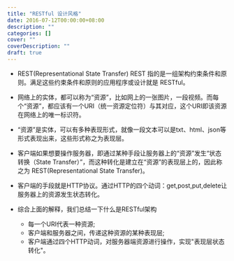 ```yaml
---
title: "RESTful 设计风格"
date: 2016-07-12T00:00:00+08:00
description: ""
categories: []
cover: ""
coverDescription: ""
draft: true
---
```


- REST(Representational State Transfer)
REST 指的是一组架构约束条件和原则。满足这些约束条件和原则的应用程序或设计就是 RESTful。
- 网络上的实体，都可以称为“资源”，比如网上的一张图片，一段视频。而每个“资源”，都应该有一个URI（统一资源定位符）与其对应，这个URI即该资源在网络上的唯一标识符。
- “资源”是实体，可以有多种表现形式，就像一段文本可以是txt、html、json等形式表现出来，这些形式称之为表现层。
- 客户端如果想要操作服务器，即通过某种手段让服务器上的“资源”发生“状态转换（State Transfer）”，而这种转化是建立在“资源”的表现层上的，因此称之为 REST(Representational State Transfer)。
- 客户端的手段就是HTTP协议。通过HTTP的四个动词：get,post,put,delete让服务器上的资源发生状态转化。


- 综合上面的解释，我们总结一下什么是RESTful架构
	* 每一个URI代表一种资源;
	* 客户端和服务器之间，传递这种资源的某种表现层;
	* 客户端通过四个HTTP动词，对服务器端资源进行操作，实现"表现层状态转化"。